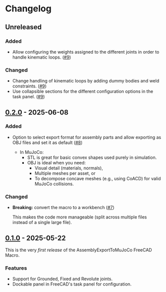 # Changelog

## Unreleased

### Added

- Allow configuring the weights assigned to the different joints in order to handle kinematic loops. ([#9](https://github.com/AnesBenmerzoug/FreeCAD-Assembly2MuJoCo/pull/9))

### Changed

- Change handling of kinematic loops by adding dummy bodies and weld constraints. ([#9](https://github.com/AnesBenmerzoug/FreeCAD-Assembly2MuJoCo/pull/9))
- Use collapsible sections for the different configuration options in the task panel. ([#9](https://github.com/AnesBenmerzoug/FreeCAD-Assembly2MuJoCo/pull/9))

## [0.2.0](https://github.com/AnesBenmerzoug/FreeCAD-Assembly2MuJoCo/releases/tag/v0.2.0) - 2025-06-08

### Added

- Option to select export format for assembly parts and allow exporting as OBJ files and set it as default ([#8](https://github.com/AnesBenmerzoug/FreeCAD-Assembly2MuJoCo/pull/8))

  - In MuJoCo:
    - STL is great for basic convex shapes used purely in simulation.
    - OBJ is ideal when you need:
      - Visual detail (materials, normals),
      - Multiple meshes per asset, or
      - To decompose concave meshes (e.g., using CoACD) for valid MuJoCo collisions.

### Changed

- **Breaking:** convert the macro to a workbench ([#7](https://github.com/AnesBenmerzoug/FreeCAD-Assembly2MuJoCo/pull/7))

  This makes the code more manageable (split across multiple files instead of a single large file).

## [0.1.0](https://github.com/AnesBenmerzoug/FreeCAD-Assembly2MuJoCo/releases/tag/v0.1.0) - 2025-05-22

This is the very _first release_ of the AssemblyExportToMuJoCo FreeCAD Macro.

### Features

- Support for Grounded, Fixed and Revolute joints.
- Dockable panel in FreeCAD's task panel for configuration.

[0.1.0]: https://github.com/AnesBenmerzoug/FreeCAD-Macro-AssemblyExportToMuJoCo/releases/tag/v0.1.0
